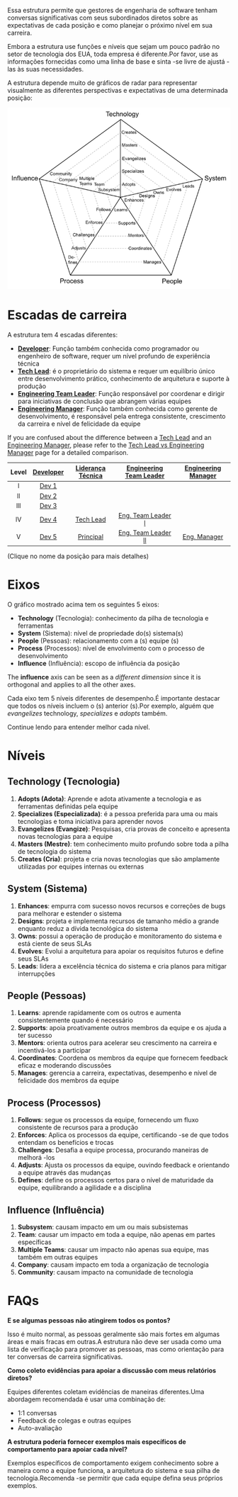Essa estrutura permite que gestores de engenharia de software tenham conversas significativas com seus subordinados diretos sobre as expectativas de cada posição e como planejar o próximo nível em sua carreira.

Embora a estrutura use funções e níveis que sejam um pouco padrão no setor de tecnologia dos EUA, toda empresa é diferente.Por favor, use as informações fornecidas como uma linha de base e sinta -se livre de ajustá -las às suas necessidades.

A estrutura depende muito de gráficos de radar para representar visualmente as diferentes perspectivas e expectativas de uma determinada posição:

<picture>
  <source media="(prefers-color-scheme: dark)" srcset="charts/template-dark.png">
  <source media="(prefers-color-scheme: light)" srcset="charts/template.png">
  <img alt="Template Chart" src="charts/template.png">
</picture>

# Escadas de carreira

A estrutura tem 4 escadas diferentes:

* [**Developer**](Developer.md): Função também conhecida como programador ou engenheiro de software, requer um nível profundo de experiência técnica
* [**Tech Lead**](TechLead.md): é o proprietário do sistema e requer um equilíbrio único entre desenvolvimento prático, conhecimento de arquitetura e suporte à produção 
* [**Engineering Team Leader**](TechnicalProgramManager.md): Função responsável por coordenar e dirigir para iniciativas de conclusão que abrangem várias equipes
* [**Engineering Manager**](EngineeringManager.md): Função também conhecida como gerente de desenvolvimento, é responsável pela entrega consistente, crescimento da carreira e nível de felicidade da equipe

If you are confused about the difference between a [Tech Lead](TechLead.md) and an [Engineering Manager](EngineeringManager.md), please refer to the [Tech Lead vs Engineering Manager](TechLead-EngineeringManager.md) page for a detailed comparison.

| Level | [Developer](Developer.md) | [Liderança Técnica](TechLead.md) | [Engineering Team Leader](TechnicalProgramManager.md) | [Engineering Manager](EngineeringManager.md) |
| :---: | :---: | :---: | :---: |  :---: |
| l | [Dev 1](Developer.md#d1---developer-1) | | | |
| ll | [Dev 2](Developer.md#d2---developer-2) | | | |
| lll | [Dev 3](Developer.md#d3---developer-3) | | | |
| lV | [Dev 4](Developer.md#d4---developer-4) | [Tech Lead](TechLead.md#tl4---tech-lead-4) | [Eng. Team Leader l](TechnicalProgramManager.md#tpm4---technical-program-manager-4) | |
| V | [Dev 5](Developer.md#d5---developer-5) | [Principal](TechLead.md#tl5---tech-lead-5) | [Eng. Team Leader ll](TechnicalProgramManager.md#tpm5---technical-program-manager-5) | [Eng. Manager](EngineeringManager.md#em5---engineering-manager-5) |

(Clique no nome da posição para mais detalhes)

# Eixos

O gráfico mostrado acima tem os seguintes 5 eixos:
* **Technology** (Tecnologia): conhecimento da pilha de tecnologia e ferramentas
* **System** (Sistema): nível de propriedade do(s) sistema(s)
* **People** (Pessoas): relacionamento com a (s) equipe (s)
* **Process** (Processos): nível de envolvimento com o processo de desenvolvimento
* **Influence** (Influência): escopo de influência da posição

The **influence** axis can be seen as a *different dimension* since it is orthogonal and applies to all the other axes.

Cada eixo tem 5 níveis diferentes de desempenho.É importante destacar que todos os níveis incluem o (s) anterior (s).Por exemplo, alguém que *evangelizes* technology, *specializes* e *adopts* também.

Continue lendo para entender melhor cada nível.

# Níveis

## Technology (Tecnologia)

1. **Adopts (Adota)**: Aprende e adota ativamente a tecnologia e as ferramentas definidas pela equipe
2. **Specializes (Especializada)**: é a pessoa preferida para uma ou mais tecnologias e toma iniciativa para aprender novos
3. **Evangelizes (Evangize)**: Pesquisas, cria provas de conceito e apresenta novas tecnologias para a equipe
4. **Masters (Mestre)**: tem conhecimento muito profundo sobre toda a pilha de tecnologia do sistema
5. **Creates (Cria)**: projeta e cria novas tecnologias que são amplamente utilizadas por equipes internas ou externas

## System (Sistema)

1. **Enhances**: empurra com sucesso novos recursos e correções de bugs para melhorar e estender o sistema
2. **Designs**: projeta e implementa recursos de tamanho médio a grande enquanto reduz a dívida tecnológica do sistema
3. **Owns**: possui a operação de produção e monitoramento do sistema e está ciente de seus SLAs
4. **Evolves**: Evolui a arquitetura para apoiar os requisitos futuros e define seus SLAs
5. **Leads**: lidera a excelência técnica do sistema e cria planos para mitigar interrupções

## People (Pessoas)

1. **Learns**: aprende rapidamente com os outros e aumenta consistentemente quando é necessário
2. **Supports**: apoia proativamente outros membros da equipe e os ajuda a ter sucesso
3. **Mentors**: orienta outros para acelerar seu crescimento na carreira e incentivá-los a participar
4. **Coordinates**: Coordena os membros da equipe que fornecem feedback eficaz e moderando discussões
5. **Manages**: gerencia a carreira, expectativas, desempenho e nível de felicidade dos membros da equipe

## Process (Processos)

1. **Follows**: segue os processos da equipe, fornecendo um fluxo consistente de recursos para a produção
2. **Enforces**: Aplica os processos da equipe, certificando -se de que todos entendam os benefícios e trocas
3. **Challenges**: Desafia a equipe processa, procurando maneiras de melhorá -los
4. **Adjusts**: Ajusta os processos da equipe, ouvindo feedback e orientando a equipe através das mudanças
5. **Defines**: define os processos certos para o nível de maturidade da equipe, equilibrando a agilidade e a disciplina

## Influence (Influência)

1. **Subsystem**: causam impacto em um ou mais subsistemas
2. **Team**: causar um impacto em toda a equipe, não apenas em partes específicas
3. **Multiple Teams**: causar um impacto não apenas sua equipe, mas também em outras equipes
4. **Company**: causam impacto em toda a organização de tecnologia
5. **Community**: causam impacto na comunidade de tecnologia

# FAQs

**E se algumas pessoas não atingirem todos os pontos?**

Isso é muito normal, as pessoas geralmente são mais fortes em algumas áreas e mais fracas em outras.A estrutura não deve ser usada como uma lista de verificação para promover as pessoas, mas como orientação para ter conversas de carreira significativas.

<!-- **E se a escada de carreira da minha organização for diferente?**

Como a estrutura é de código aberto, você tem a oportunidade de adaptá -lo à sua organização.Sinta -se à vontade para usar o [modelo do gráfico] (gráficos/modeling.png) para definir seus próprios níveis.

**Quando uma pessoa está pronta para se mudar para o próximo nível?**

As empresas geralmente esperam que uma pessoa esteja se apresentando no próximo nível * de forma consistente por vários meses * antes de formalizar uma promoção. -->

**Como coleto evidências para apoiar a discussão com meus relatórios diretos?**

Equipes diferentes coletam evidências de maneiras diferentes.Uma abordagem recomendada é usar uma combinação de:
* 1:1 conversas
* Feedback de colegas e outras equipes
* Auto-avaliação

**A estrutura poderia fornecer exemplos mais específicos de comportamento para apoiar cada nível?**

Exemplos específicos de comportamento exigem conhecimento sobre a maneira como a equipe funciona, a arquitetura do sistema e sua pilha de tecnologia.Recomenda -se permitir que cada equipe defina seus próprios exemplos.

<!-- **TBD**

**Do you have any additional resources about the topic?**

* [The Manager's Path](http://shop.oreilly.com/product/0636920056843.do): Camille Fournier does an excellent job at describing the expectations and challenges of many engineering positions. Also, she provides good advice about writing a career ladder in chapter 9.

* [How to Be Good at Performance Appraisals](https://store.hbr.org/product/how-to-be-good-at-performance-appraisals-simple-effective-done-right/10295): Dick Grote explains in simple terms how to define job responsibilities and how to evaluate performance (results and behaviors).

# Other Pages

* [**Developer**](Developer.md)
* [**Tech Lead**](TechLead.md)
* [**Technical Program Manager**](TechnicalProgramManager.md)
* [**Engineering Manager**](EngineeringManager.md)
* [**Tech Lead vs Engineering Manager**](TechLead-EngineeringManager.md)
* [**Managing Managers**](Managing-Managers.md) -->
